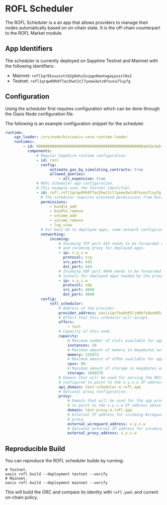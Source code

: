 # ROFL Scheduler

The ROFL Scheduler is a an app that allows providers to manage their nodes automatically based on
on-chain state. It is the off-chain counterpart to the ROFL Market module.

## App Identifiers

The scheduler is currently deployed on Sapphire Testnet and Mainnet with the following identifiers:

* Mainnet: `rofl1qr95suussttd2g9ehu3zcpgx8ewtwgayyuzsl0x2`
* Testnet: `rofl1qrqw99h0f7az3hwt2cl7yeew3wtz0fxunu7luyfg`

## Configuration

Using the scheduler first requires configuration which can be done through the Oasis Node
configuration file.

The following is an example configuration snippet for the scheduler.

```yaml
runtime:
    sgx_loader: /srv/node/bin/oasis-core-runtime-loader
    runtimes:
        - id: 000000000000000000000000000000000000000000000000a6d1e3ebf60dff6c
          components:
              # Regular Sapphire runtime configuration.
              - id: ronl
                config:
                    estimate_gas_by_simulating_contracts: true
                    allowed_queries:
                        - all_expensive: true
              # ROFL Scheduler app configuration.
              # This example uses the Testnet identifier.
              - id: rofl.rofl1qrqw99h0f7az3hwt2cl7yeew3wtz0fxunu7luyfg
                # The scheduler requires elevated permissions from Oasis Node.
                permissions:
                    - bundle_add
                    - bundle_remove
                    - volume_add
                    - volume_remove
                    - log_view
                # For best UX to deployed apps, some network configuration is needed.
                networking:
                    incoming:
                        # Incoming TCP port 443 needs to be forwarded to support the REST API
                        # and incoming proxy for deployed apps.
                        - ip: x.y.z.w
                          protocol: tcp
                          src_port: 443
                          dst_port: 443
                        # Incoming UDP port 4040 needs to be forwarded to support local Wireguard
                        # tunnels for deployed apps needed by the proxy.
                        - ip: x.y.z.w
                          protocol: udp
                          src_port: 4040
                          dst_port: 4040
                config:
                    rofl_scheduler:
                        # Address of the provider.
                        provider_address: oasis1qrfeadn03ljm0kfx8wx0d5zf6kj79pxqvv0dukdm
                        # Offers that this scheduler will accept.
                        offers:
                            - test
                        # Capacity of this node.
                        capacity:
                            # Maximum number of slots available for app deployment.
                            instances: 20
                            # Maximum amount of memory in megabytes available for app deployment.
                            memory: 131072
                            # Maximum amount of vCPUs available for app deployment.
                            cpus: 80
                            # Maximum amount of storage in megabytes available for app deployment.
                            storage: 1048576
                        # Domain that will be used for serving the REST API. It needs to be
                        # configured to point to the x.y.z.w IP address above.
                        api_domain: test-scheduler-a.rofl.app
                        # Optional proxy configuration.
                        proxy:
                            # Domain that will be used for the app proxy. It needs to be configured
                            # to point to the x.y.z.w IP address above.
                            domain: test-proxy-a.rofl.app
                            # External IP address for incoming Wireguard sessions used by the
                            # proxy.
                            external_wireguard_address: x.y.z.w
                            # Optional external IP address for incoming HTTPS proxy connections.
                            external_proxy_address: x.y.z.w
```

## Reproducible Build

You can reproduce the ROFL scheduler builds by running:

```
# Testnet.
oasis rofl build --deployment testnet --verify
# Mainnet.
oasis rofl build --deployment mainnet --verify
```

This will build the ORC and compare its identity with `rofl.yaml` and current on-chain policy.
